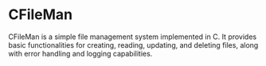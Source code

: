 # CFileMan
CFileMan is a simple file management system implemented in C. It provides basic functionalities for creating, reading, updating, and deleting files, along with error handling and logging capabilities.
